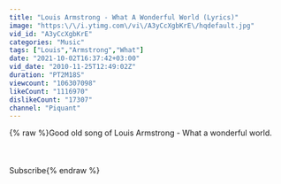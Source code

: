 ```yaml
---
title: "Louis Armstrong - What A Wonderful World (Lyrics)"
image: "https:\/\/i.ytimg.com\/vi\/A3yCcXgbKrE\/hqdefault.jpg"
vid_id: "A3yCcXgbKrE"
categories: "Music"
tags: ["Louis","Armstrong","What"]
date: "2021-10-02T16:37:42+03:00"
vid_date: "2010-11-25T12:49:02Z"
duration: "PT2M18S"
viewcount: "106307098"
likeCount: "1116970"
dislikeCount: "17307"
channel: "Piquant"
---
```

{% raw %}Good old song of Louis Armstrong - What a wonderful world.<br /><br /><br /><br />Subscribe{% endraw %}
